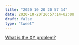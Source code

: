 ```yaml
---
title: "2020 10 20 20 57 14"
date: 2020-10-20T20:57:14+02:00
draft: false
type: "tweet"
---
```

[What is the XY problem?](https://meta.stackexchange.com/questions/66377/what-is-the-xy-problem)
